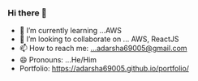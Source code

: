 ### Hi there 👋

<!--
**Adarsha69005/Adarsha69005** is a ✨ _special_ ✨ repository because its `README.md` (this file) appears on your GitHub profile.

Here are some ideas to get you started: -->

- 🌱 I’m currently learning ...AWS
- 👯 I’m looking to collaborate on ... AWS, ReactJS
- 📫 How to reach me: ...adarsha69005@gmail.com
- 😄 Pronouns: ...He/Him
- Portfolio: https://adarsha69005.github.io/portfolio/

